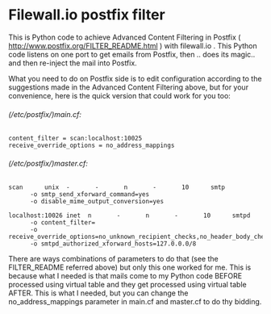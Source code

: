 Filewall.io postfix filter
===================

This is Python code to achieve Advanced Content Filtering in Postfix
( http://www.postfix.org/FILTER_README.html ) with filewall.io . This Python code listens on one port to get emails from Postfix,
then .. does its magic..  and then re-inject the mail into Postfix. 

What you need to do on Postfix side is to edit configuration according to the suggestions made in the Advanced 
Content Filtering above, but for your convenience, here is the quick version that could work for you too:

###### (/etc/postfix/)main.cf:
```
content_filter = scan:localhost:10025
receive_override_options = no_address_mappings
```

###### (/etc/postfix/)master.cf:
```
scan      unix  -       -       n       -       10      smtp
      -o smtp_send_xforward_command=yes
      -o disable_mime_output_conversion=yes

localhost:10026 inet  n       -       n       -       10      smtpd
      -o content_filter=
      -o receive_override_options=no_unknown_recipient_checks,no_header_body_checks,no_milters
      -o smtpd_authorized_xforward_hosts=127.0.0.0/8
```


There are ways combinations of parameters to do that (see the FILTER_README referred above) but only this one 
worked for me. This is because what I needed is that mails come to my Python code BEFORE processed using 
virtual table and they get processed using virtual table AFTER. 
This is what I needed, but you can change the no_address_mappings parameter in main.cf and 
master.cf to do thy bidding.
